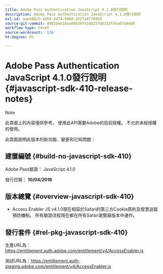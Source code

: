 ```yaml
---
title: Adobe Pass Authentication JavaScript 4.1.0發行說明
description: Adobe Pass Authentication JavaScript 4.1.0發行說明
exl-id: aaee88cb-a9b9-4474-9860-a527a47768b9
source-git-commit: d982beb16ea0db29f41d0257d8332fd4a07a84d8
workflow-type: tm+mt
source-wordcount: '116'
ht-degree: 0%

---
```


# Adobe Pass Authentication JavaScript 4.1.0發行說明 {#javascript-sdk-410-release-notes}

>[!NOTE]
>
>此頁面上的內容僅供參考。 使用此API需要Adobe的目前授權。 不允許未經授權的使用。

此頁面說明此版本的新功能、變更和已知問題：

## 建置編號 {#build-no-javascript-sdk-410}

Adobe Pass驗證： JavaScript 4.1.0

發行日期： **10/04/2018**


## 版本總覽 {#overview-javascript-sdk-410}

* Access Enabler JS v4.1.0現在相容於Safari的第三方Cookie原則及智慧追蹤預防機制。 所有驗證流程現在都在所有Safari瀏覽器版本中運作。


## 發行套件 {#rel-pkg-javascript-sdk-410}

生產URL為： https://entitlement.auth.adobe.com/entitlement/v4/AccessEnabler.js

測試URL為：https://entitlement.auth-staging.adobe.com/entitlement/v4/AccessEnabler.js
